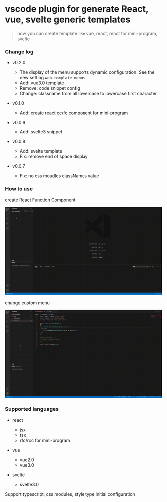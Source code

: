 # vscode plugin for generate React, vue, svelte generic templates

> now you can create template like vue, react, react for mini-program, svelte

### Change log
- v0.2.0
  - The display of the menu supports dynamic configuration. See the new setting `web-template.menus`
  - Add: vue3.0 template
  - Remove: code snippet config
  - Change: classname from all lowercase to lowercase first character

- v0.1.0
  - Add: create react cc/fc component for mini-program

- v0.0.9
  - Add: svelte3 snippet

- v0.0.8
  - Add: svelte template
  - Fix: remove end of space display

- v0.0.7
  - Fix: no css moudles classNames value

### How to use
create React Function Component

![RFC](images/RFC.gif)

change custom menu

![custom menu](images/menus-config.gif)


### Supported languages
- react
  - jsx
  - tsx
  - rfc/rcc for mini-program

- vue
  - vue2.0
  - vue3.0

- svelte
  - svelte3.0

Support typescript, css modules, style type initial configuration


